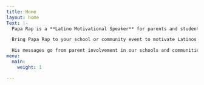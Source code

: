 ```yaml
---
title: Home
layout: home
Text: |-
  Papa Rap is a **Latino Motivational Speaker** for parents and students.

  Bring Papa Rap to your school or community event to motivate Latinos and non Latino parents and/or students through his **spoken message** and **musical performance**.

  His messages go from parent involvement in our schools and communities to student success by helping them make the right choices in life.
menu:
  main:
    weight: 1

---
```

